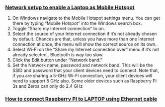 ### [Network setup to enable a Laptop as Mobile Hotspot](https://www.tomshardware.com/how-to/share-internet-connection-windows-ethernet-wi-fi)

1. On Windows navigate to the Mobile Hotspot settings menu. You can get there by typing “Mobile Hotspot” into the Windows search box.
2. Toggle “Share my Internet connection” to on.
3. Select the source of your Internet connection if it’s not already chosen by default. Chances are that, unless you have more than one Internet connection at once, the menu will show the correct source on its own. 
4. Select Wi-Fi on the “Share my Internet connection over” menu if it’s not already selected.. Bluetooth is way too slow. 
5. Click the Edit button under “Network band.”
6. Set the Network name, password and network band. This will be the SSID and password that your client devices need to connect. Note that, if you are sharing a 5-GHz Wi-Fi connection, your client devices will need to support 5 GHz also. Some older devices such as Raspberry Pi 3s and Zeros can only do 2.4 GHz 

### [How to connect Raspberry PI to LAPTOP using Ethernet cable](https://www.youtube.com/watch?v=AJ7skYS5bjI)
